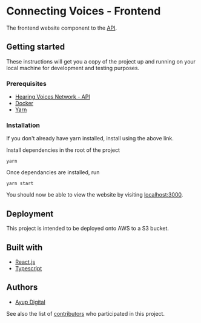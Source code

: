 # Connecting Voices - Frontend

The frontend website component to the [API](https://github.com/hearing-voices-network/api).

## Getting started

These instructions will get you a copy of the project up and running on your local machine for
development and testing purposes.

### Prerequisites

- [Hearing Voices Network - API](https://github.com/hearing-voices-network/api)
- [Docker](https://www.docker.com)
- [Yarn](https://yarnpkg.com/en/docs/install)

### Installation

If you don't already have yarn installed, install using the above link.

Install dependencies in the root of the project

`yarn`

Once dependancies are installed, run

`yarn start`

You should now be able to view the website by visiting [localhost:3000](http://localhost:3000).

## Deployment

This project is intended to be deployed onto AWS to a S3 bucket.

## Built with

- [React.js](https://https://reactjs.org/)
- [Typescript](http://www.typescriptlang.org/)

## Authors

- [Ayup Digital](https://ayup.agency/)

See also the list of [contributors](https://github.com/hearing-voices-network/frontend/graphs/contributors) who
participated in this project.
